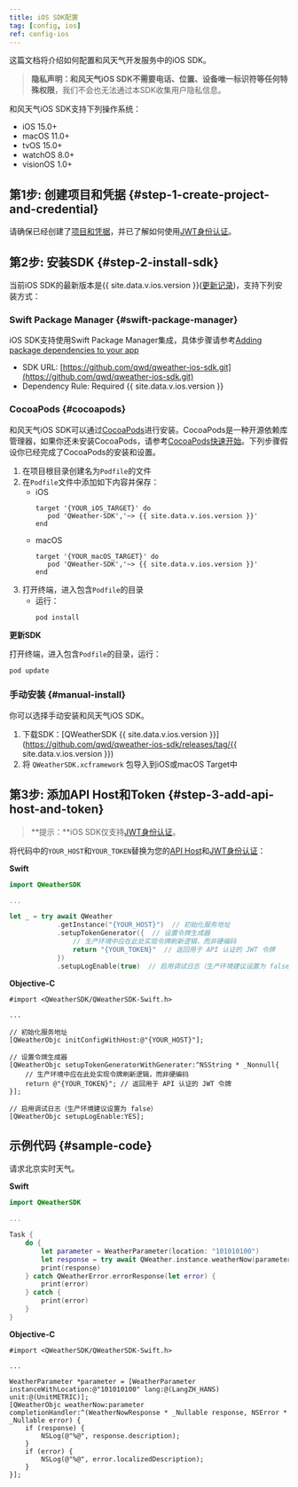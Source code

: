 ```yaml
---
title: iOS SDK配置
tag: [config, ios]
ref: config-ios
---
```


这篇文档将介绍如何配置和风天气开发服务中的iOS SDK。

> **隐私声明：**和风天气iOS SDK**不需要电话、位置、设备唯一标识符等任何特殊权限**，我们不会也无法通过本SDK收集用户隐私信息。

和风天气iOS SDK支持下列操作系统：
- iOS 15.0+
- macOS 11.0+
- tvOS 15.0+
- watchOS 8.0+
- visionOS 1.0+

## 第1步: 创建项目和凭据 {#step-1-create-project-and-credential}

请确保已经创建了[项目和凭据](/docs/configuration/project-and-key/)，并已了解如何使用[JWT身份认证](/docs/configuration/authentication/#json-web-token)。

## 第2步: 安装SDK {#step-2-install-sdk}

当前iOS SDK的最新版本是{{ site.data.v.ios.version }}([更新记录](https://blog.qweather.com/release/sdk/))，支持下列安装方式：

### Swift Package Manager {#swift-package-manager}

iOS SDK支持使用Swift Package Manager集成，具体步骤请参考[Adding package dependencies to your app](https://developer.apple.com/documentation/xcode/adding-package-dependencies-to-your-app)

* SDK URL: [https://github.com/qwd/qweather-ios-sdk.git](https://github.com/qwd/qweather-ios-sdk.git)
* Dependency Rule: Required {{ site.data.v.ios.version }}

### CocoaPods {#cocoapods}

和风天气iOS SDK可以通过[CocoaPods](https://cocoapods.org/)进行安装。CocoaPods是一种开源依赖库管理器，如果你还未安装CocoaPods，请参考[CocoaPods快速开始](https://guides.cocoapods.org/using/getting-started.html)。下列步骤假设你已经完成了CocoaPods的安装和设置。

1. 在项目根目录创建名为`Podfile`的文件
2. 在`Podfile`文件中添加如下内容并保存：
   - iOS
     ```
     target '{YOUR_iOS_TARGET}' do
        pod 'QWeather-SDK','~> {{ site.data.v.ios.version }}'
     end
     ```
   - macOS
     ```
     target '{YOUR_macOS_TARGET}' do
        pod 'QWeather-SDK','~> {{ site.data.v.ios.version }}'
     end
     ```
3. 打开终端，进入包含`Podfile`的目录
   - 运行：
      ```
      pod install
      ```

**更新SDK**

打开终端，进入包含`Podfile`的目录，运行：

```
pod update
```

### 手动安装 {#manual-install}

你可以选择手动安装和风天气iOS SDK。

1. 下载SDK：[QWeatherSDK {{ site.data.v.ios.version }}](https://github.com/qwd/qweather-ios-sdk/releases/tag/{{ site.data.v.ios.version }})
2. 将 `QWeatherSDK.xcframework` 包导入到iOS或macOS Target中

## 第3步: 添加API Host和Token {#step-3-add-api-host-and-token}

> **提示：**iOS SDK仅支持[JWT身份认证](/docs/configuration/authentication/#json-web-token)。

将代码中的`YOUR_HOST`和`YOUR_TOKEN`替换为您的[API Host](/docs/configuration/api-config/#api-host)和[JWT身份认证](/docs/configuration/authentication/)：

**Swift**

```swift
import QWeatherSDK

...

let _ = try await QWeather
            .getInstance("{YOUR_HOST}")  // 初始化服务地址
            .setupTokenGenerator({  // 设置令牌生成器
                // 生产环境中应在此处实现令牌刷新逻辑，而非硬编码
                return "{YOUR_TOKEN}"  // 返回用于 API 认证的 JWT 令牌
            })
            .setupLogEnable(true)  // 启用调试日志（生产环境建议设置为 false）
```

**Objective-C**


```objc
#import <QWeatherSDK/QWeatherSDK-Swift.h>

...

// 初始化服务地址
[QWeatherObjc initConfigWithHost:@"{YOUR_HOST}"];

// 设置令牌生成器
[QWeatherObjc setupTokenGeneratorWithGenerater:^NSString * _Nonnull{
    // 生产环境中应在此处实现令牌刷新逻辑，而非硬编码
    return @"{YOUR_TOKEN}"; // 返回用于 API 认证的 JWT 令牌
}];

// 启用调试日志（生产环境建议设置为 false）
[QWeatherObjc setupLogEnable:YES];
```

## 示例代码 {#sample-code}

请求北京实时天气。
  
**Swift**

```swift
import QWeatherSDK

...

Task {
    do {
        let parameter = WeatherParameter(location: "101010100")
        let response = try await QWeather.instance.weatherNow(parameter)
        print(response)
    } catch QWeatherError.errorResponse(let error) {
        print(error)
    } catch {
        print(error)
    }
}
```        

**Objective-C**

```objc
#import <QWeatherSDK/QWeatherSDK-Swift.h>

...

WeatherParameter *parameter = [WeatherParameter instanceWithLocation:@"101010100" lang:@(LangZH_HANS) unit:@(UnitMETRIC)];
[QWeatherObjc weatherNow:parameter completionHandler:^(WeatherNowResponse * _Nullable response, NSError * _Nullable error) {
    if (response) {
        NSLog(@"%@", response.description);
    }
    if (error) {
        NSLog(@"%@", error.localizedDescription);
    }
}];
```